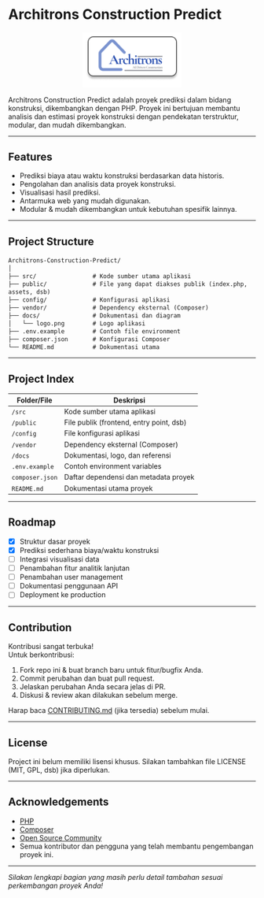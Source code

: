 # Architrons Construction Predict

<p align="center">
  <img src="templates/assets/logo.png" alt="Architrons Construction Predict Logo" width="200"/>
</p>

Architrons Construction Predict adalah proyek prediksi dalam bidang konstruksi, dikembangkan dengan PHP. Proyek ini bertujuan membantu analisis dan estimasi proyek konstruksi dengan pendekatan terstruktur, modular, dan mudah dikembangkan.

---

## Features

- Prediksi biaya atau waktu konstruksi berdasarkan data historis.
- Pengolahan dan analisis data proyek konstruksi.
- Visualisasi hasil prediksi.
- Antarmuka web yang mudah digunakan.
- Modular & mudah dikembangkan untuk kebutuhan spesifik lainnya.

---

## Project Structure

```
Architrons-Construction-Predict/
│
├── src/                # Kode sumber utama aplikasi
├── public/             # File yang dapat diakses publik (index.php, assets, dsb)
├── config/             # Konfigurasi aplikasi
├── vendor/             # Dependency eksternal (Composer)
├── docs/               # Dokumentasi dan diagram
│   └── logo.png        # Logo aplikasi
├── .env.example        # Contoh file environment
├── composer.json       # Konfigurasi Composer
└── README.md           # Dokumentasi utama
```

---

## Project Index

| Folder/File           | Deskripsi                                         |
|-----------------------|--------------------------------------------------|
| `/src`                | Kode sumber utama aplikasi                       |
| `/public`             | File publik (frontend, entry point, dsb)         |
| `/config`             | File konfigurasi aplikasi                        |
| `/vendor`             | Dependency eksternal (Composer)                  |
| `/docs`               | Dokumentasi, logo, dan referensi                 |
| `.env.example`        | Contoh environment variables                     |
| `composer.json`       | Daftar dependensi dan metadata proyek            |
| `README.md`           | Dokumentasi utama proyek                         |

---

## Roadmap

- [x] Struktur dasar proyek
- [x] Prediksi sederhana biaya/waktu konstruksi
- [ ] Integrasi visualisasi data
- [ ] Penambahan fitur analitik lanjutan
- [ ] Penambahan user management
- [ ] Dokumentasi penggunaan API
- [ ] Deployment ke production

---

## Contribution

Kontribusi sangat terbuka!  
Untuk berkontribusi:

1. Fork repo ini & buat branch baru untuk fitur/bugfix Anda.
2. Commit perubahan dan buat pull request.
3. Jelaskan perubahan Anda secara jelas di PR.
4. Diskusi & review akan dilakukan sebelum merge.

Harap baca [CONTRIBUTING.md](CONTRIBUTING.md) (jika tersedia) sebelum mulai.

---

## License

Project ini belum memiliki lisensi khusus. Silakan tambahkan file LICENSE (MIT, GPL, dsb) jika diperlukan.

---

## Acknowledgements

- [PHP](https://www.php.net/)
- [Composer](https://getcomposer.org/)
- [Open Source Community](https://github.com/)
- Semua kontributor dan pengguna yang telah membantu pengembangan proyek ini.

---

*Silakan lengkapi bagian yang masih perlu detail tambahan sesuai perkembangan proyek Anda!*
